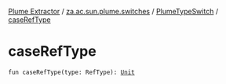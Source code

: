 [Plume Extractor](../../index.md) / [za.ac.sun.plume.switches](../index.md) / [PlumeTypeSwitch](index.md) / [caseRefType](./case-ref-type.md)

# caseRefType

`fun caseRefType(type: RefType): `[`Unit`](https://kotlinlang.org/api/latest/jvm/stdlib/kotlin/-unit/index.html)